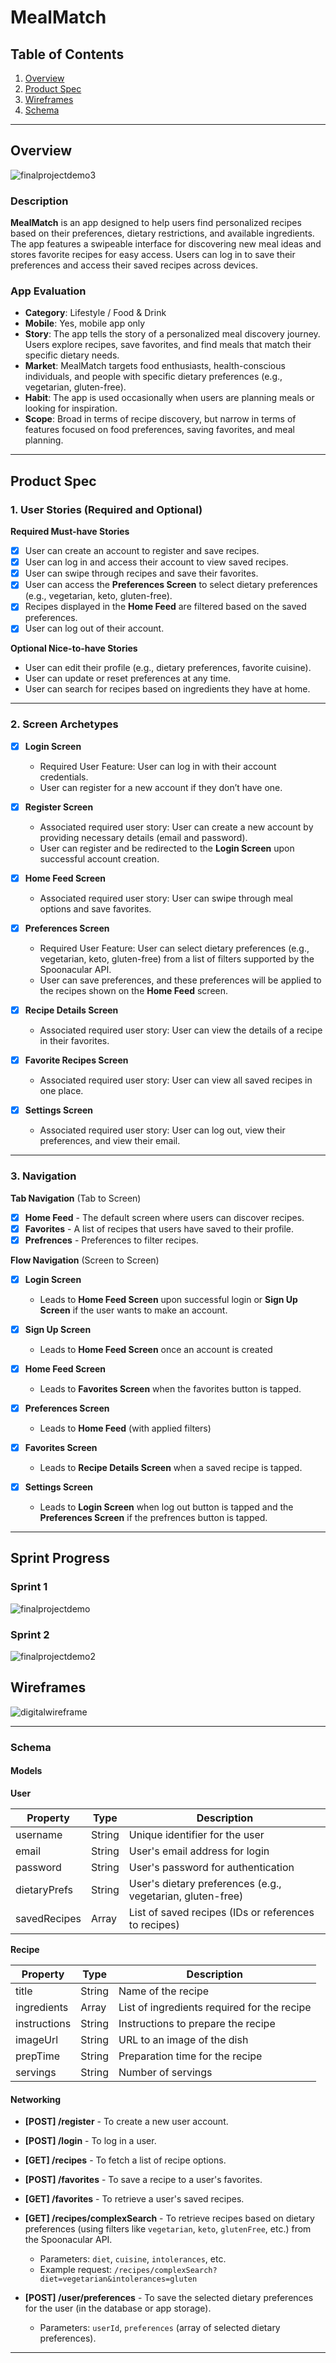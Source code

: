 # **MealMatch**

## **Table of Contents**

1. [Overview](#Overview)
2. [Product Spec](#Product-Spec)
3. [Wireframes](#Wireframes)
4. [Schema](#Schema)

---

## **Overview**

![finalprojectdemo3](finalprojectdemo3.gif)

### **Description**

**MealMatch** is an app designed to help users find personalized recipes based on their preferences, dietary restrictions, and available ingredients. The app features a swipeable interface for discovering new meal ideas and stores favorite recipes for easy access. Users can log in to save their preferences and access their saved recipes across devices.

### **App Evaluation**

- **Category**: Lifestyle / Food & Drink
- **Mobile**: Yes, mobile app only
- **Story**: The app tells the story of a personalized meal discovery journey. Users explore recipes, save favorites, and find meals that match their specific dietary needs.
- **Market**: MealMatch targets food enthusiasts, health-conscious individuals, and people with specific dietary preferences (e.g., vegetarian, gluten-free).
- **Habit**: The app is used occasionally when users are planning meals or looking for inspiration.
- **Scope**: Broad in terms of recipe discovery, but narrow in terms of features focused on food preferences, saving favorites, and meal planning.

---

## **Product Spec**

### **1. User Stories (Required and Optional)**

**Required Must-have Stories**

- [X] User can create an account to register and save recipes.
- [X] User can log in and access their account to view saved recipes.
- [X] User can swipe through recipes and save their favorites.
- [X] User can access the **Preferences Screen** to select dietary preferences (e.g., vegetarian, keto, gluten-free).
- [X] Recipes displayed in the **Home Feed** are filtered based on the saved preferences.
- [X] User can log out of their account.

**Optional Nice-to-have Stories**

- User can edit their profile (e.g., dietary preferences, favorite cuisine).
- User can update or reset preferences at any time.
- User can search for recipes based on ingredients they have at home.

---

### **2. Screen Archetypes**

- [X] **Login Screen**
  * Required User Feature: User can log in with their account credentials.
  * User can register for a new account if they don’t have one.

- [X] **Register Screen**
  * Associated required user story: User can create a new account by providing necessary details (email and password).
  * User can register and be redirected to the **Login Screen** upon successful account creation.
  
- [X] **Home Feed Screen**
  * Associated required user story: User can swipe through meal options and save favorites.

- [X] **Preferences Screen**
  * Required User Feature: User can select dietary preferences (e.g., vegetarian, keto, gluten-free) from a list of filters supported by the Spoonacular API.
  * User can save preferences, and these preferences will be applied to the recipes shown on the **Home Feed** screen.

- [X] **Recipe Details Screen**
  * Associated required user story: User can view the details of a recipe in their favorites.

- [X] **Favorite Recipes Screen**
  * Associated required user story: User can view all saved recipes in one place.
    
- [X] **Settings Screen**
  * Associated required user story: User can log out, view their preferences, and view their email.

---

### **3. Navigation**

**Tab Navigation** (Tab to Screen)

- [X] **Home Feed** - The default screen where users can discover recipes.
- [X] **Favorites** - A list of recipes that users have saved to their profile.
- [X] **Prefrences** - Preferences to filter recipes.

**Flow Navigation** (Screen to Screen)

- [X] **Login Screen**
  * Leads to **Home Feed Screen** upon successful login or **Sign Up Screen** if the user wants to make an account.
    
- [X] **Sign Up Screen**
  * Leads to **Home Feed Screen** once an account is created
  
- [X] **Home Feed Screen**
  * Leads to **Favorites Screen** when the favorites button is tapped.

- [X] **Preferences Screen**
  * Leads to **Home Feed** (with applied filters)

- [X] **Favorites Screen**
  * Leads to **Recipe Details Screen** when a saved recipe is tapped.
     
- [X] **Settings Screen**
  * Leads to **Login Screen** when log out button is tapped and the **Preferences Screen** if the prefrences button is tapped.

---
## **Sprint Progress**

### **Sprint 1**

![finalprojectdemo](finalprojectdemo.gif)

### **Sprint 2**

![finalprojectdemo2](finalprojectdemo2.gif)


## **Wireframes**

![digitalwireframe](https://i.imgur.com/1Rh4eAn.png)

---

### **Schema**

#### **Models**

**User**

| Property      | Type    | Description                                          |
|---------------|---------|------------------------------------------------------|
| username      | String  | Unique identifier for the user                       |
| email         | String  | User's email address for login                       |
| password      | String  | User's password for authentication                   |
| dietaryPrefs  | String  | User's dietary preferences (e.g., vegetarian, gluten-free) |
| savedRecipes  | Array   | List of saved recipes (IDs or references to recipes)  |

**Recipe**

| Property      | Type    | Description                                          |
|---------------|---------|------------------------------------------------------|
| title         | String  | Name of the recipe                                  |
| ingredients   | Array   | List of ingredients required for the recipe         |
| instructions  | String  | Instructions to prepare the recipe                  |
| imageUrl      | String  | URL to an image of the dish                         |
| prepTime      | String  | Preparation time for the recipe                     |
| servings      | String  | Number of servings                                  |

#### **Networking**

- **[POST] /register** - To create a new user account.
- **[POST] /login** - To log in a user.
- **[GET] /recipes** - To fetch a list of recipe options.
- **[POST] /favorites** - To save a recipe to a user's favorites.
- **[GET] /favorites** - To retrieve a user's saved recipes.
- **[GET] /recipes/complexSearch** - To retrieve recipes based on dietary preferences (using filters like `vegetarian`, `keto`, `glutenFree`, etc.) from the Spoonacular API.
  - Parameters: `diet`, `cuisine`, `intolerances`, etc.
  - Example request: `/recipes/complexSearch?diet=vegetarian&intolerances=gluten`

- **[POST] /user/preferences** - To save the selected dietary preferences for the user (in the database or app storage).
  - Parameters: `userId`, `preferences` (array of selected dietary preferences).


---

